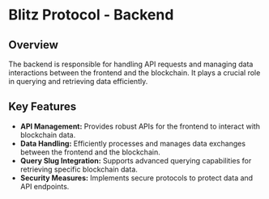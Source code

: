 # Blitz Protocol - Backend

## Overview

The backend is responsible for handling API requests and managing data interactions between the frontend and the blockchain. It plays a crucial role in querying and retrieving data efficiently.

## Key Features

- **API Management:** Provides robust APIs for the frontend to interact with blockchain data.
- **Data Handling:** Efficiently processes and manages data exchanges between the frontend and the blockchain.
- **Query Slug Integration:** Supports advanced querying capabilities for retrieving specific blockchain data.
- **Security Measures:** Implements secure protocols to protect data and API endpoints.
